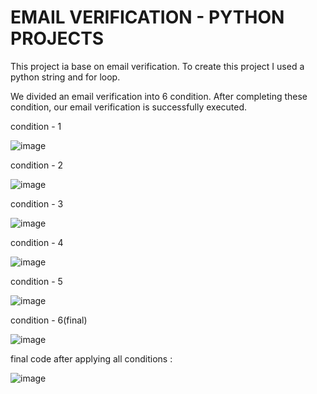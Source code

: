 # EMAIL VERIFICATION - PYTHON PROJECTS
This project ia base on email verification. To create this project I used a python string and for loop.

We divided an email verification into 6 condition. After completing these condition, our email verification is successfully executed.

condition - 1 

![image](https://user-images.githubusercontent.com/109716461/183668437-cab210dc-52cc-4d02-8e18-87600fbed5bb.png)


condition - 2

![image](https://user-images.githubusercontent.com/109716461/183670325-cbd63e90-c7d2-4ac2-aa6c-fdcac074a932.png)


condition - 3

![image](https://user-images.githubusercontent.com/109716461/183670422-c6927b40-b51c-4f56-ae8e-833f8ef00a30.png)


condition - 4

![image](https://user-images.githubusercontent.com/109716461/183670526-c8414df3-2cb5-49bc-8f83-be64eae3bdd8.png)


condition - 5

![image](https://user-images.githubusercontent.com/109716461/183670581-60d6e244-f388-462a-98c1-323c30a0dc11.png)


condition - 6(final)


![image](https://user-images.githubusercontent.com/109716461/183670691-1e4cab60-ab12-434e-845c-d0e048f8264c.png)



final code after applying all conditions :

![image](https://user-images.githubusercontent.com/109716461/183671312-d5e91dbd-7960-47de-84d0-222dd5840a67.png)



